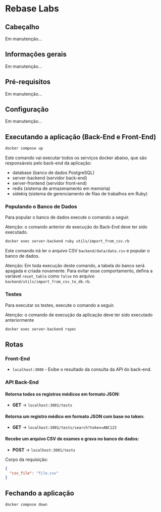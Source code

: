 # Rebase Labs

## Cabeçalho

Em manutenção...

<!-- - [Executando o Banco de Dados (PostgreSQL)](#executando-o-banco-de-dados-postgresql)
- [Executando os Servidores](#executando-os-servidores)
- [Exeutando os Jobs](#executando-os-jobs)
- [Populando o Banco de Dados](#populando-o-banco-de-dados)
- [Testes](#testes)

### Nota

- Ao executar um comando pela primeira vez, pode levar alguns segundos a mais devido ao download das gems necessárias.

### Resumo de Comandos

- `bin/database` - Executa o banco de dados
- `bin/server_front` - Executa o servidor front-end
- `bin/server_back` - Executa o servidor back-end
- `bin/populate_database` - Popula o banco de dados pela primeira vez
- `bin/tests_back` - Executa os testes

### Sugestão de primeiros passos

#### 1- Execute os testes:
   - `bin/tests_back`
#### 2- Se abituando com a interface sem o banco populado:
   - Execute o Banco de Dados e Servidores ao mesmo tempo:
      - `bin/database`
      - `bin/server_back`
      - `bin/server_front`
   - Entre na rota `localhost:3000/`
#### 3- Visualizando interface com dados populados:
   - Feche o que foi aberto anteriormente
   - Popule o Banco de Dados
      - `bin/populate_database`
   - Refaça os comandos do passo 2
#### 4- Inserindo dados manuelmente através de UPLOAD na página HTML
   - Feche o que foi aberto anteriormente
   - Resete o Banco de Dados
      - `docker volume rm relabs_back_database`
   - Execute os comandos do passo 2
   - Execute os jobs
      - `bin/jobs`
   - Entre na rota principal da aplicação front-end
      - `:3000/`
   - Faça upload de um arquivo CSV manualmente através do botão na página
   - Recarregue a página e procure pelo exame na listagem. -->

## Informações gerais

Em manutenção...

## Pré-requisitos

Em manutenção...

## Configuração

Em manutenção...

## Executando a aplicação (Back-End e Front-End)

```bash
docker compose up
```

Este comando vai executar todos os serviços docker abaixo, que são responsáveis pelo back-end da aplicação:
- database (banco de dados PostgreSQL)
- server-backend (servidor back-end)
- server-frontend (servidor front-end)
- redis (sistema de armazenamento em memória)
- sidekiq (sistema de gerenciamento de filas de trabalhos em Ruby)

### Populando o Banco de Dados

Para popular o banco de dados execute o comando a seguir. 

Atenção: o comando anterior de execução do Back-End deve ter sido executado.

```bash
docker exec server-backend ruby utils/import_from_csv.rb
```

Este comando irá ler o arquivo CSV `backend/data/data.csv` e popular o banco de dados.

Atenção: Em toda execução deste comando, a tabela do banco será apagada e criada novamente. Para evitar esse comportamento, defina a variável `reset_table` como `false` no arquivo `backend/utils/import_from_csv_to_db.rb`.

### Testes

Para executar os testes, execute o comando a seguir. 

Atenção: o comando de execução da aplicação deve ter sido executado anteriormente

```bash
docker exec server-backend rspec
```

## Rotas

### Front-End

- `localhost:3000` - Exibe o resultado da consulta da API do back-end.

### API Back-End

#### Retorna todos os registros médicos em formato JSON:
- **GET** → `localhost:3001/tests`

#### Retorna um registro médico em formato JSON com base no token:
- **GET** → `localhost:3001/tests/search?token=ABC123`

#### Recebe um arquivo CSV de exames e grava no banco de dados:
- **POST** → `localhost:3001/tests`

Corpo da requisição: 
```json
{ 
  "csv_file": "file.csv" 
}
```

## Fechando a aplicação

```bash
docker compose down
```
